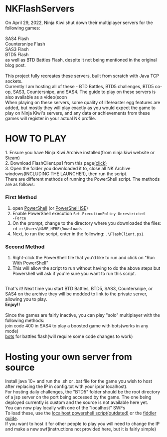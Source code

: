 # NKFlashServers
On April 29, 2022, Ninja Kiwi shut down their multiplayer servers for the following games:<br>
<br>
SAS4 Flash<br>
Countersnipe Flash<br>
SAS3 Flash<br>
BTD5 Flash<br>
as well as BTD Battles Flash, despite it not being mentioned in the original blog post.<br>
<br>
This project fully recreates these servers, built from scratch with Java TCP sockets.<br>
Currently I am hosting all of these - BTD Battles, BTD5 challenges, BTD5 co-op, SAS3, Countersnipe, and SAS4. The guide to play on these servers is also available as a video(soon<br>
When playing on these servers, some quality of life/easter egg features are added, but mostly they will play exactly as you would expect the game to play on Ninja Kiwi's servers, and any data or achievements from these games will register in your actual NK profile.<br>
<h1>
HOW TO PLAY<br></h1>
1. Ensure you have Ninja Kiwi Archive installed(from ninja kiwi website or Steam)<br>
2. Download FlashClient.ps1 from this page<a href = https://github.com/GlennnM/NKFlashServers/releases/tag/v3.0>(click)</a><br>
3. Open the folder you downloaded it to, close all NK Archive windows(INCLUDING THE LAUNCHER), then run the script.<br>
There are different methods of running the PowerShell script. The methods are as follows:<br>

### First Method

1) open [PowerShell](https://docs.microsoft.com/en-us/powershell/scripting/overview?view=powershell-5.1) (or [PowerShell ISE](https://docs.microsoft.com/en-us/powershell/scripting/windows-powershell/ise/introducing-the-windows-powershell-ise?view=powershell-7))
2) Enable PowerShell execution
<code>Set-ExecutionPolicy Unrestricted -Force</code>
3) On the prompt, change to the directory where you downloaded the files:
  `cd c:\Users\NAME_HERE\Downloads`
4) Next, to run the script, enter in the following:
  `.\FlashClient.ps1`

### Second Method

1) Right-click the PowerShell file that you'd like to run and click on "Run With PowerShell"
2) This will allow the script to run without having to do the above steps but Powershell will ask if you're sure you want to run this script.


<br>That's it! Next time you start BTD Battles, BTD5, SAS3, Countersnipe, or SAS4 on the archive they will be modded to link to the private server, allowing you to play.<br><b>Enjoy!!</b><br>
<br>Since the games are fairly inactive, you can play "solo" multiplayer with the following methods:<br>
join code 400 in SAS4 to play a boosted game with bots(works in any mode)<br>
<a href = https://github.com/Kinnay/Bloons-Terminator>bots</a> for battles flash(will require some code changes to work)<br>
<h1>
Hosting your own server from source<br>
  </h1>
Install java 10+ and run the .sh or .bat file for the game you wish to host after replacing the IP in config.txt with your ip(or localhost).<br>
For hosting daily challenges, the "BTD5" folder should be the root directory of a jsp server on the port being accessed by the game. The one being deployed currently is custom and the source is not available here yet.<br>
You can now play locally with one of the "localhost" SWFs<br> To load these, use the <a href=https://github.com/GlennnM/NKFlashServers/blob/main/FlashClient_localhost.ps1>localhost powershell script(outdated)</a> or the <a href = https://github.com/GlennnM/NKFlashServers/blob/main/Fiddler-guide.md>fiddler guide</a>. <br>
If you want to host it for other people to play you will need to change the IP and make a new swf(instructions not provided here, but it is fairly simple)<br>
<br>

